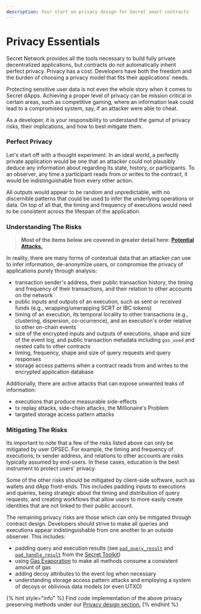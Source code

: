 ```yaml
---
description: Your start on privacy design for Secret smart contracts
---
```


# Privacy Essentials

Secret Network provides all the tools necessary to build fully private decentralized applications, but contracts do not automatically inherit perfect privacy. Privacy has a cost. Developers have both the freedom and the burden of choosing a privacy model that fits their applications' needs.

Protecting sensitive user data is not even the whole story when it comes to Secret dApps. Achieving a proper level of privacy can be mission critical in certain areas, such as competitive gaming, where an information leak could lead to a compromised system, say, if an attacker were able to cheat.

As a developer, it is your responsibility to understand the gamut of privacy risks, their implications, and how to best mitigate them.

### Perfect Privacy

Let's start off with a thought experiment. In an ideal world, a perfectly private application would be one that an attacker could not plausibly deduce any information about regarding its state, history, or participants. To an observer, any time a participant reads from or writes to the contract, it would be indistinguishable from every other action.

All outputs would appear to be random and unpredictable, with no discernible patterns that could be used to infer the underlying operations or data. On top of all that, the timing and frequency of executions would need to be consistent across the lifespan of the application.

### Understanding The Risks

> **Most of the items below are covered in greater detail here:** [**Potential Attacks.**](broken-reference)

In reality, there are many forms of contextual data that an attacker can use to infer information, de-anonymize users, or compromise the privacy of applications purely through analysis:

* transaction sender's address, their public transaction history, the timing and frequency of their transactions, and their relation to other accounts on the network
* public inputs and outputs of an execution, such as sent or received funds (e.g., wrapping/unwrapping SCRT or IBC tokens)
* timing of an execution, its temporal locality to other transactions (e.g., clustering, dispersion, co-ocurrence), and an execution's order relative to other on-chain events
* size of the encrypted inputs and outputs of executions, shape and size of the event log, and public transaction metadata including `gas_used` and nested calls to other contracts
* timing, frequency, shape and size of query requests and query responses
* storage access patterns when a contract reads from and writes to the encrypted application database

Additionally, there are active attacks that can expose unwanted leaks of information:

* executions that produce measurable side-effects
* tx replay attacks, side-chain attacks, the Millionaire's Problem
* targeted storage access pattern attacks

### Mitigating The Risks

Its important to note that a few of the risks listed above can only be mitigated by user OPSEC. For example, the timing and frequency of executions, tx sender address, and relations to other accounts are risks typically assumed by end-users. In these cases, education is the best instrument to protect users' privacy.

Some of the other risks should be mitigated by client-side software, such as wallets and dApp front-ends. This includes padding inputs to executions and queries, being strategic about the timing and distribution of query requests, and creating workflows that allow users to more easily create identities that are not linked to their public account.

The remaining privacy risks are those which can only be mitigated through contract design. Developers should strive to make all queries and executions appear indistinguishable from one another to an outside observer. This includes:

* padding query and execution results (see [`pad_query_result`](https://github.com/scrtlabs/secret-toolkit/blob/master/packages/utils/src/padding.rs#L43) and [`pad_handle_result`](https://docs.scrt.network/secret-network-documentation/development/development-concepts/privacy-design/gas-evaporation-and-tracking) from the [Secret Toolkit](https://docs.scrt.network/secret-network-documentation/development/tools-and-libraries/contract-development/secret-toolkit))
* using [Gas Evaporation](privacy-design/gas-evaporation-and-tracking.md) to make all methods consume a consistent amount of gas
* adding decoy attributes to the event log when necessary
* understanding storage access pattern attacks and employing a system of decoys or oblivious data models (or even UTXO)

{% hint style="info" %}
Find code implementation of the above privacy preserving methods under our [Privacy design section.](privacy-design/)
{% endhint %}
